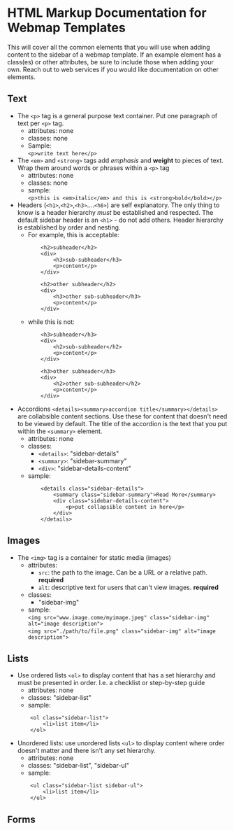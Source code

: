 # HTML Markup Documentation for Webmap Templates

This will cover all the common elements that you will use when adding content to the sidebar of a webmap template. If an example element has a class(es) or other attributes, be sure to include those when adding your own. Reach out to web services if you would like documentation on other elements.

## Text
-   The ```<p>``` tag is a general purpose text container. Put one paragraph of text per ```<p>``` tag. 
    - attributes: none
    - classes: none
    - Sample: <br />
        ```<p>write text here</p>```
- The ```<em>``` and ```<strong>``` tags add _emphasis_ and __weight__ to pieces of text. Wrap them around words or phrases within a ```<p>``` tag
    - attributes: none
    - classes: none
    - sample: <br />
        ```<p>this is <em>italic</em> and this is <strong>bold</bold></p>```
- Headers (```<h1>```,```<h2>```,```<h3>```....```<h6>```) are self explanatory. The only thing to know is a header hierarchy _must_ be established and respected. The default sidebar header is an ```<h1>``` - do not add others. Header hierarchy is established by order and nesting. <br />
    - For example, this is acceptable:
        ```
            <h2>subheader</h2>
            <div>
                <h3>sub-subheader</h3>
                <p>content</p>
            </div>

            <h2>other subheader</h2>
            <div>
                <h3>other sub-subheader</h3>
                <p>content</p>
            </div>
        ```
    - while this is not:
        ```
            <h3>subheader</h3>
            <div>
                <h2>sub-subheader</h2>
                <p>content</p>
            </div>

            <h3>other subheader</h3>
            <div>
                <h2>other sub-subheader</h2>
                <p>content</p>
            </div>
        ```
- Accordions ```<details><summary>accordion title</summary></details>``` are collabsible content sections. Use these for content that doesn't need to be viewed by default. The title of the accordion is the text that you put within the ```<summary>``` element.
    - attributes: none
    - classes: 
        - ```<details>```: "sidebar-details"
        - ```<summary>```: "sidebar-summary"
        - ```<div>```: "sidebar-details-content"
    - sample: <br />
        ```
            <details class="sidebar-details">
                <summary class="sidebar-summary">Read More</summary>
                <div class="sidebar-details-content">
                    <p>put collapsible content in here</p>
                </div>
            </details>
        ```

## Images
- The ```<img>``` tag is a container for static media (images)
    - attributes: 
        - ```src```: the path to the image. Can be a URL or a relative path. **required**
        - ```alt```: descriptive text for users that can't view images. **required**
    - classes:
        - "sidebar-img"
    - sample: <br />
        ```<img src="www.image.come/myimage.jpeg" class="sidebar-img" alt="image description">```<br />
        ```<img src="./path/to/file.png" class="sidebar-img" alt="image description">```

## Lists
- Use ordered lists ```<ol>``` to display content that has a set hierarchy and must be presented in order. I.e. a checklist or step-by-step guide
    - attributes: none
    - classes: "sidebar-list"
    - sample: <br />
    ```
        <ol class="sidebar-list">
            <li>list item</li>
        </ol>
    ```
- Unordered lists: use unordered lists ```<ul>``` to display content where order doesn't matter and there isn't any set hierarchy. 
    - attributes: none
    - classes: "sidebar-list", "sidebar-ul"
    - sample: <br />
    ```
        <ul class="sidebar-list sidebar-ul">
            <li>list item</li>
        </ul>
    ```

## Forms
